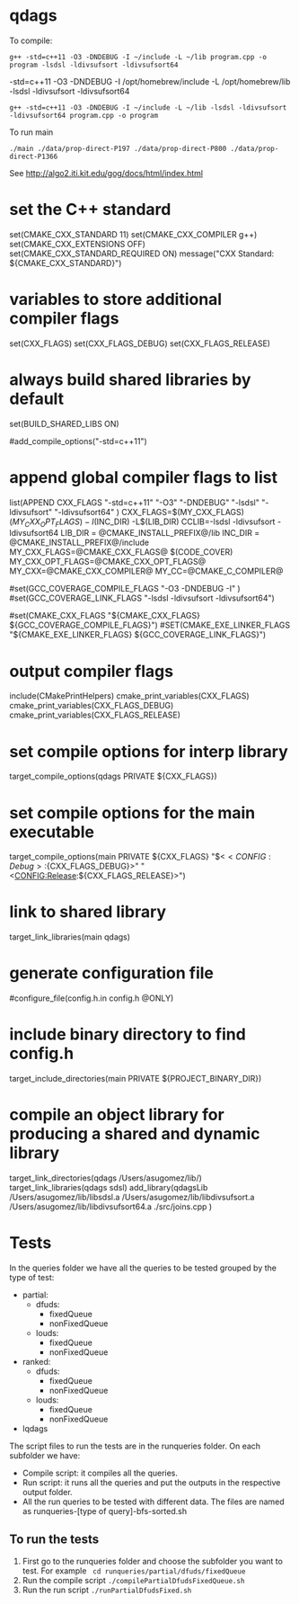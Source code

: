 # qdags
 
To compile:
```
g++ -std=c++11 -O3 -DNDEBUG -I ~/include -L ~/lib program.cpp -o program -lsdsl -ldivsufsort -ldivsufsort64 
```
-std=c++11 -O3 -DNDEBUG -I /opt/homebrew/include -L /opt/homebrew/lib -lsdsl -ldivsufsort -ldivsufsort64

```
g++ -std=c++11 -O3 -DNDEBUG -I ~/include -L ~/lib -lsdsl -ldivsufsort -ldivsufsort64 program.cpp -o program  
```

To run main 
```
./main ./data/prop-direct-P197 ./data/prop-direct-P800 ./data/prop-direct-P1366 
```
See http://algo2.iti.kit.edu/gog/docs/html/index.html 

# set the C++ standard
set(CMAKE_CXX_STANDARD 11)
set(CMAKE_CXX_COMPILER g++)
set(CMAKE_CXX_EXTENSIONS OFF)
set(CMAKE_CXX_STANDARD_REQUIRED ON)
message("CXX Standard: ${CMAKE_CXX_STANDARD}")

# variables to store additional compiler flags
set(CXX_FLAGS)
set(CXX_FLAGS_DEBUG)
set(CXX_FLAGS_RELEASE)

# always build shared libraries by default
set(BUILD_SHARED_LIBS ON)

#add_compile_options("-std=c++11")

# append global compiler flags to list
list(APPEND CXX_FLAGS "-std=c++11" "-O3" "-DNDEBUG" "-lsdsl" "-ldivsufsort" "-ldivsufsort64" )
CXX_FLAGS=$(MY_CXX_FLAGS) $(MY_CXX_OPT_FLAGS) -I$(INC_DIR) -L$(LIB_DIR)
CCLIB=-lsdsl -ldivsufsort -ldivsufsort64
LIB_DIR = @CMAKE_INSTALL_PREFIX@/lib
INC_DIR = @CMAKE_INSTALL_PREFIX@/include
MY_CXX_FLAGS=@CMAKE_CXX_FLAGS@ $(CODE_COVER)
MY_CXX_OPT_FLAGS=@CMAKE_CXX_OPT_FLAGS@
MY_CXX=@CMAKE_CXX_COMPILER@
MY_CC=@CMAKE_C_COMPILER@

#set(GCC_COVERAGE_COMPILE_FLAGS "-O3 -DNDEBUG -I" )
#set(GCC_COVERAGE_LINK_FLAGS    "-lsdsl -ldivsufsort -ldivsufsort64")

#set(CMAKE_CXX_FLAGS  "${CMAKE_CXX_FLAGS} ${GCC_COVERAGE_COMPILE_FLAGS}")
#SET(CMAKE_EXE_LINKER_FLAGS  "${CMAKE_EXE_LINKER_FLAGS} ${GCC_COVERAGE_LINK_FLAGS}")


# output compiler flags
include(CMakePrintHelpers)
cmake_print_variables(CXX_FLAGS)
cmake_print_variables(CXX_FLAGS_DEBUG)
cmake_print_variables(CXX_FLAGS_RELEASE)


# set compile options for interp library
target_compile_options(qdags PRIVATE ${CXX_FLAGS})



# set compile options for the main executable
target_compile_options(main PRIVATE ${CXX_FLAGS}
"$<$<CONFIG:Debug>:${CXX_FLAGS_DEBUG}>"
"$<$<CONFIG:Release>:${CXX_FLAGS_RELEASE}>")

# link to shared library
target_link_libraries(main qdags)

# generate configuration file
#configure_file(config.h.in config.h @ONLY)

# include binary  directory to find config.h
target_include_directories(main PRIVATE ${PROJECT_BINARY_DIR})

# compile an object library for producing a shared and dynamic library
target_link_directories(qdags /Users/asugomez/lib/)
target_link_libraries(qdags sdsl)
add_library(qdagsLib
/Users/asugomez/lib/libsdsl.a
/Users/asugomez/lib/libdivsufsort.a
/Users/asugomez/lib/libdivsufsort64.a
./src/joins.cpp
)


# Tests
In the queries folder we have all the queries to be tested grouped by the type of test: 
- partial: 
  - dfuds:
    - fixedQueue
    - nonFixedQueue
  - louds:
    - fixedQueue
    - nonFixedQueue
- ranked:
    - dfuds:
        - fixedQueue
        - nonFixedQueue
    - louds:
        - fixedQueue
        - nonFixedQueue
- lqdags

The script files to run the tests are in the runqueries folder. On each subfolder we have:
- Compile script: it compiles all the queries.
- Run script: it runs all the queries and put the outputs in the respective output folder.
- All the run queries to be tested with different data. The files are named as runqueries-[type of query]-bfs-sorted.sh

## To run the tests
1. First go to the runqueries folder and choose the subfolder you want to test. For example
` cd runqueries/partial/dfuds/fixedQueue`
2. Run the compile script
`./compilePartialDfudsFixedQueue.sh`
3. Run the run script
`./runPartialDfudsFixed.sh`